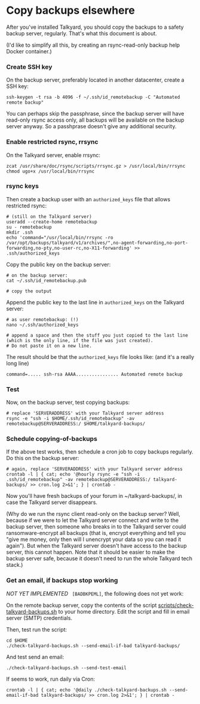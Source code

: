 
Copy backups elsewhere
======================

After you've installed Talkyard, you should copy the backups
to a safety backup server, regularly. That's what this document is about.

(I'd like to simplify all this, by creating an rsync-read-only backup help
Docker container.)


### Create SSH key

On the backup server, preferably located in another datacenter, create a SSH
key:

    ssh-keygen -t rsa -b 4096 -f ~/.ssh/id_remotebackup -C "Automated remote backup"

You can perhaps skip the passphrase, since the backup server will have
read-only rsync access only, all backups will be available on the backup server
anyway. So a passhprase doesn't give any additional security.


### Enable restricted rsync, rrsync

On the Talkyard server, enable rrsync:

    zcat /usr/share/doc/rsync/scripts/rrsync.gz > /usr/local/bin/rrsync
    chmod ugo+x /usr/local/bin/rrsync


### rsync keys

Then create a backup user with an `authorized_keys` file that allows restricted rsync:

    # (still on the Talkyard server)
    useradd --create-home remotebackup
    su - remotebackup
    mkdir .ssh
    echo 'command="/usr/local/bin/rrsync -ro /var/opt/backups/talkyard/v1/archives/",no-agent-forwarding,no-port-forwarding,no-pty,no-user-rc,no-X11-forwarding' >> .ssh/authorized_keys

Copy the public key on the backup server:

    # on the backup server:
    cat ~/.ssh/id_remotebackup.pub

    # copy the output

Append the public key to the last line in `authorized_keys` on the Talkyard server:

    # as user remotebackup: (!)
    nano ~/.ssh/authorized_keys

    # append a space and then the stuff you just copied to the last line (which is the only line, if the file was just created).
    # Do not paste it on a new line.

The result should be that the `authorized_keys` file looks like: (and it's a really long line)

    command=..... ssh-rsa AAAA................ Automated remote backup


### Test

Now, on the backup server, test copying backups:

    # replace 'SERVERADDRESS' with your Talkyard server address
    rsync -e "ssh -i $HOME/.ssh/id_remotebackup" -av remotebackup@SERVERADDRESS:/ $HOME/talkyard-backups/


### Schedule copying-of-backups

If the above test works, then schedule a cron job to copy backups regularly. Do this on the backup server:

    # again, replace 'SERVERADDRESS' with your Talkyard server address
    crontab -l | { cat; echo '@hourly rsync -e "ssh -i .ssh/id_remotebackup" -av remotebackup@SERVERADDRESS:/ talkyard-backups/ >> cron.log 2>&1'; } | crontab -

Now you'll have fresh backups of your forum in ~/talkyard-backups/, in case the Talkyard
server disappears.

(Why do we run the rsync client read-only on the backup server? Well, because
if we were to let the Talkyard server connect and write to the backup server, then
someone who breaks in to the Talkyard server could ransomware-encrypt all backups
(that is, encrypt everything and tell you "give me money, only then will I
unencrypt your data so you can read it again"). But when the Talkyard server doesn't
have access to the backup server, this cannot happen. Note that it should be
easier to make the backup server safe, because it doesn't need to run the whole
Talkyard tech stack.)


### Get an email, if backups stop working

*NOT YET IMPLEMENTED* ` [BADBKPEML]`, the following does not yet work:

On the remote backup server, copy the contents of the script
[scripts/check-talkyard-backups.sh](../scripts/check-talkyard-backups.sh)
to your home directory. Edit the script and fill in email server (SMTP)
credentials.

Then, test run the script:

    cd $HOME
    ./check-talkyard-backups.sh --send-email-if-bad talkyard-backups/

And test send an email:

    ./check-talkyard-backups.sh --send-test-email

If seems to work, run daily via Cron:

    crontab -l | { cat; echo '@daily ./check-talkyard-backups.sh --send-email-if-bad talkyard-backups/ >> cron.log 2>&1'; } | crontab -

